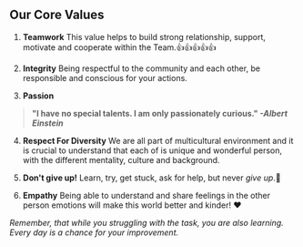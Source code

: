 
## Our Core Values



 1. **Teamwork**
 This value helps to build strong relationship, support, motivate and cooperate within the Team.:+1::+1::+1::+1::+1:
 
 2. **Integrity**
 Being respectful to the community and each other, be responsible and conscious for your actions.
 
 3. **Passion**
> **"I have no special talents. I am only passionately curious." _-Albert Einstein_**
>
 4. **Respect For Diversity**
 We are all part of multicultural environment and it is crucial to understand that each of is unique and wonderful person, with the different mentality, culture and background.
 
 5. **Don't give up!**
 Learn, try, get stuck, ask for help, but never *give up*.:muscle:
 
 6. **Empathy**
 Being able to understand and share feelings in the other person emotions will make this world better and kinder! :heart:


*Remember, that while you struggling with the task, you are also learning. Every day is a chance for your improvement.*